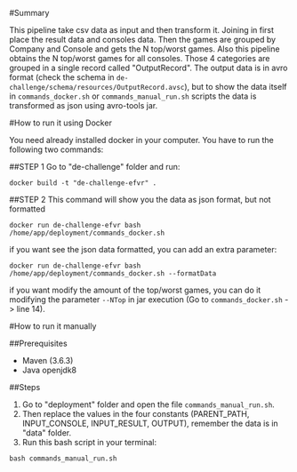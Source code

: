 #Summary

This pipeline take csv data as input and then transform it. 
Joining in first place the result data and consoles data. 
Then the games are grouped by Company and Console and gets the N top/worst games.
Also this pipeline obtains the N top/worst games for all consoles. 
Those 4 categories are grouped in a single record called "OutputRecord".
The output data is in avro format (check the schema in `de-challenge/schema/resources/OutputRecord.avsc`), 
but to show the data itself in `commands_docker.sh` or `commands_manual_run.sh` scripts 
the data is transformed as json using avro-tools jar.


#How to run it using Docker

You need already installed docker in your computer.
You have to run the following two commands:

##STEP 1
Go to "de-challenge" folder and run: 
```
docker build -t "de-challenge-efvr" .
```

##STEP 2
This command will show you  the data as json format, but not formatted
```
docker run de-challenge-efvr bash /home/app/deployment/commands_docker.sh
```
if you want see the json data formatted, you can add an extra parameter:
```
docker run de-challenge-efvr bash /home/app/deployment/commands_docker.sh --formatData
```

if you want modify the amount of the top/worst games, you can do it modifying the parameter `--NTop` in jar execution (Go to `commands_docker.sh` -> line 14).

#How to run it manually

##Prerequisites
 - Maven (3.6.3)
 - Java openjdk8

##Steps
1. Go to "deployment" folder and open the file `commands_manual_run.sh`.
2. Then replace the values in the four constants (PARENT_PATH, INPUT_CONSOLE, INPUT_RESULT, OUTPUT), remember the data is in "data" folder.
3. Run this bash script in your terminal:
```
bash commands_manual_run.sh
```

